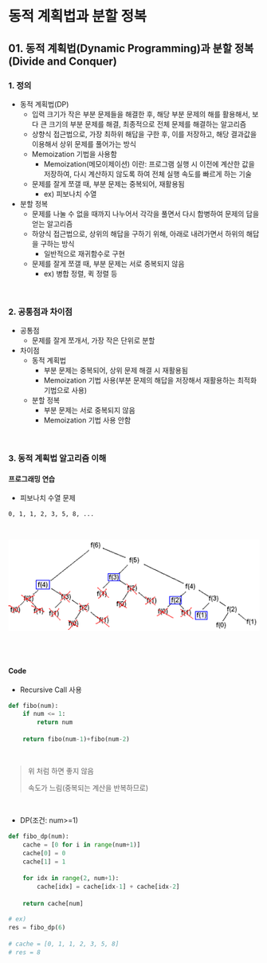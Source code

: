 # 동적 계획법과 분할 정복

## 01. 동적 계획법(Dynamic Programming)과 분할 정복(Divide and Conquer)

### 1. 정의

- 동적 계획법(DP)
  - 입력 크기가 작은 부분 문제들을 해결한 후, 해당 부분 문제의 해를 활용해서, 보다 큰 크기의 부분 문제를 해결, 최종적으로 전체 문제를 해결하는 알고리즘
  - 상향식 접근법으로, 가장 최하위 해답을 구한 후, 이를 저장하고, 해당 결과값을 이용해서 상위 문제를 풀어가는 방식
  - Memoization 기법을 사용함
    - Memoization(메모이제이션) 이란: 프로그램 실행 시 이전에 계산한 값을 저장하여, 다시 계산하지 않도록 하여 전체 실행 속도를 빠르게 하는 기술
  - 문제를 잘게 쪼갤 때, 부분 문제는 중복되어, 재활용됨
    - ex) 피보나치 수열
- 분할 정복
  - 문제를 나눌 수 없을 때까지 나누어서 각각을 풀면서 다시 합병하여 문제의 답을 얻는 알고리즘
  - 하양식 접근법으로, 상위의 해답을 구하기 위해, 아래로 내려가면서 하위의 해답을 구하는 방식
    - 일반적으로 재귀함수로 구현
  - 문제를 잘게 쪼갤 때, 부분 문제는 서로 중복되지 않음
    - ex) 병합 정렬, 퀵 정렬 등



<br/>

### 2. 공통점과 차이점

- 공통점
  - 문제를 잘게 쪼개서, 가장 작은 단위로 분할
- 차이점
  - 동적 계획법
    - 부분 문제는 중복되어, 상위 문제 해결 시 재활용됨
    - Memoization 기법 사용(부분 문제의 해답을 저장해서 재활용하는 최적화 기법으로 사용)
  - 분할 정복
    - 부분 문제는 서로 중복되지 않음
    - Memoization 기법 사용 안함



<br/>

### 3. 동적 계획법 알고리즘 이해

#### 프로그래밍 연습

- 피보나치 수열 문제

```
0, 1, 1, 2, 3, 5, 8, ...
```

<br/>

![](./img/dp-피보나치.png)

<br/>

<br/>

#### Code

- Recursive Call 사용

```python
def fibo(num):
    if num <= 1:
        return num
    
    return fibo(num-1)+fibo(num-2)
```

<br/>

> 위 처럼 하면 좋지 않음
>
> 속도가 느림(중복되는 계산을 반복하므로)

<br/>

- DP(조건: num>=1)

```python
def fibo_dp(num):
    cache = [0 for i in range(num+1)]
    cache[0] = 0
    cache[1] = 1
    
    for idx in range(2, num+1):
        cache[idx] = cache[idx-1] + cache[idx-2]
        
    return cache[num]
```

```python
# ex)
res = fibo_dp(6)

# cache = [0, 1, 1, 2, 3, 5, 8]
# res = 8
```





<br/><br/>





